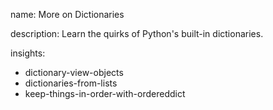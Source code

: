 name: More on Dictionaries

description: Learn the quirks of Python's built-in dictionaries.

insights:

- dictionary-view-objects
- dictionaries-from-lists
- keep-things-in-order-with-ordereddict
